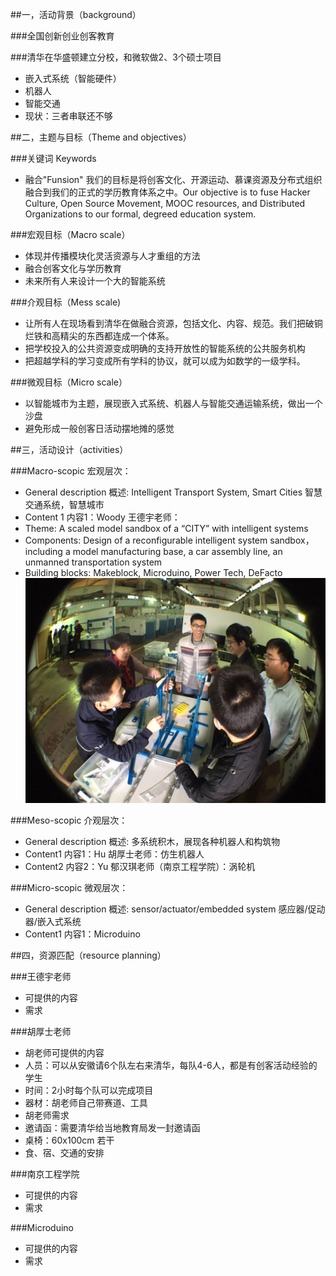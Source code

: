 ##一，活动背景（background）  

###全国创新创业创客教育

###清华在华盛顿建立分校，和微软做2、3个硕士项目  
- 嵌入式系统（智能硬件）  
- 机器人  
- 智能交通  
- 现状：三者串联还不够  

##二，主题与目标（Theme and objectives）

###关键词 Keywords
- 融合"Funsion" 我们的目标是将创客文化、开源运动、慕课资源及分布式组织融合到我们的正式的学历教育体系之中。Our objective is to fuse Hacker Culture, Open Source Movement, MOOC resources, and Distributed Organizations to our formal, degreed education system.  

###宏观目标（Macro scale）  
- 体现并传播模块化灵活资源与人才重组的方法  
- 融合创客文化与学历教育  
- 未来所有人来设计一个大的智能系统   

###介观目标（Mess scale)  
- 让所有人在现场看到清华在做融合资源，包括文化、内容、规范。我们把破铜烂铁和高精尖的东西都连成一个体系。  
- 把学校投入的公共资源变成明确的支持开放性的智能系统的公共服务机构  
- 把超越学科的学习变成所有学科的协议，就可以成为如数学的一级学科。  

###微观目标（Micro scale）  
- 以智能城市为主题，展现嵌入式系统、机器人与智能交通运输系统，做出一个沙盘  
- 避免形成一般创客日活动摆地摊的感觉  

##三，活动设计（activities）  

###Macro-scopic 宏观层次：  
- General description 概述: Intelligent Transport System, Smart Cities 智慧交通系统，智慧城市  
- Content 1 内容1：Woody 王德宇老师：  
 - Theme: A scaled model sandbox of a “CITY” with intelligent systems  
 - Components: Design of a reconfigurable intelligent system sandbox， including a model manufacturing base, a car assembly line, an unmanned transportation system  
 - Building blocks: Makeblock, Microduino, Power Tech, DeFacto  
![image](https://github.com/lxgang17/20151128-THU-Maker-Festival/blob/master/sandbox.jpg)  

###Meso-scopic 介观层次：  
- General description 概述: 多系统积木，展现各种机器人和构筑物  
- Content1 内容1：Hu 胡厚士老师：仿生机器人  
- Content2 内容2：Yu 郁汉琪老师（南京工程学院）：涡轮机  

###Micro-scopic 微观层次：  
- General description 概述: sensor/actuator/embedded system 感应器/促动器/嵌入式系统  
- Content1 内容1：Microduino  
 
##四，资源匹配（resource planning）  

###王德宇老师
- 可提供的内容
- 需求

###胡厚士老师  
- 胡老师可提供的内容  
 - 人员：可以从安徽请6个队左右来清华，每队4-6人，都是有创客活动经验的学生  
 - 时间：2小时每个队可以完成项目
 - 器材：胡老师自己带赛道、工具
- 胡老师需求
 - 邀请函：需要清华给当地教育局发一封邀请函
 - 桌椅：60x100cm 若干
 - 食、宿、交通的安排

###南京工程学院
- 可提供的内容
- 需求

###Microduino
- 可提供的内容
- 需求
